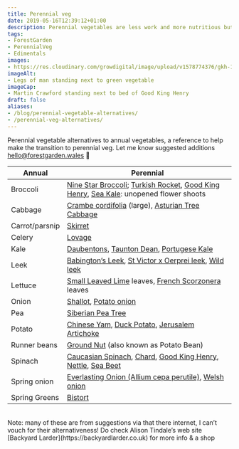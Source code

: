 ```yaml
---
title: Perennial veg
date: 2019-05-16T12:39:12+01:00
description: Perennial vegetables are less work and more nutritious but it’s a big cultural shift to adopt new veg. Here’s a simple table of perennial vegetable equivalents to annual vegetables to help the process.
tags: 
- ForestGarden
- PerennialVeg
- Edimentals
images: 
- https://res.cloudinary.com/growdigital/image/upload/v1578774376/gkh-169-41163987821.jpg
imageAlt: 
- Legs of man standing next to green vegetable
imageCap:
- Martin Crawford standing next to bed of Good King Henry 
draft: false
aliases: 
- /blog/perennial-vegetable-alternatives/
- /perennial-veg-alternatives/
---
```


Perennial vegetable alternatives to annual vegetables, a reference to help make the transition to perennial veg. Let me know suggested additions <hello@forestgarden.wales> 🙂

Annual | Perennial
---|---
Broccoli | [Nine Star Broccoli](https://pfaf.org/user/Plant.aspx?LatinName=Brassica+oleracea+botrytis+aparagoides); [Turkish Rocket](https://pfaf.org/user/Plant.aspx?LatinName=Bunias+orientalis), [Good King Henry](https://pfaf.org/user/plant.aspx?latinname=Chenopodium+bonus-henricus), [Sea Kale](https://pfaf.org/user/Plant.aspx?LatinName=Crambe+maritima): unopened flower shoots
Cabbage | [Crambe cordifolia](https://pfaf.org/user/Plant.aspx?LatinName=Crambe+cordifolia) (large), [Asturian Tree Cabbage](https://backyardlarder.co.uk/2014/09/portuguese-kale/)
Carrot/parsnip | [Skirret](https://pfaf.org/user/plant.aspx?LatinName=Sium+sisarum)
Celery | [Lovage](https://pfaf.org/user/Plant.aspx?LatinName=Levisticum+officinale)
Kale | [Daubentons](https://backyardlarder.co.uk/plants/daubenton-kale/), [Taunton Dean](https://www.incrediblevegetables.co.uk/taunton-deane-kale/), [Portugese Kale](https://backyardlarder.co.uk/2014/09/portuguese-kale/)
Leek | [Babington’s Leek](https://pfaf.org/user/Plant.aspx?LatinName=Allium+ampeloprasum+babingtonii), [St Victor x Oerprei leek](https://backyardlarder.co.uk/shop/perennial-leek-st-victor-x-oerprei/), [Wild leek](https://pfaf.org/user/Plant.aspx?LatinName=allium+ampeloprasum)
Lettuce | [Small Leaved Lime](https://pfaf.org/user/plant.aspx?latinname=Tilia+cordata) leaves, [French Scorzonera](https://pfaf.org/user/plant.aspx?LatinName=Reichardia+picroides) leaves
Onion | [Shallot](https://pfaf.org/user/plant.aspx?LatinName=Allium+cepa+ascalonicum), [Potato onion](https://pfaf.org/user/plant.aspx?latinname=Allium+cepa+aggregatum)
Pea | [Siberian Pea Tree](https://pfaf.org/user/plant.aspx?latinname=Caragana+arborescens)
Potato | [Chinese Yam](https://pfaf.org/user/plant.aspx?LatinName=Dioscorea+batatas), [Duck Potato](https://pfaf.org/user/plant.aspx?LatinName=Sagittaria+latifolia), [Jerusalem Artichoke](https://pfaf.org/user/Plant.aspx?LatinName=Helianthus+tuberosus)
Runner beans | [Ground Nut](https://pfaf.org/user/plant.aspx?LatinName=Apios+americana) (also known as Potato Bean)
Spinach | [Caucasian Spinach](https://backyardlarder.co.uk/plants/caucasian-spinach/), [Chard](https://pfaf.org/user/Plant.aspx?LatinName=Beta+vulgaris+flavescens), [Good King Henry](https://pfaf.org/user/plant.aspx?latinname=Chenopodium+bonus-henricus), [Nettle](https://pfaf.org/user/plant.aspx?latinname=Urtica+dioica), [Sea Beet](https://pfaf.org/user/Plant.aspx?LatinName=Beta+vulgaris+maritima)
Spring onion | [Everlasting Onion (Allium cepa perutile)](https://pfaf.org/user/plant.aspx?latinname=Allium+cepa), [Welsh onion](https://pfaf.org/user/plant.aspx?latinname=Allium+fistulosum)
Spring Greens | [Bistort](https://pfaf.org/user/Plant.aspx?LatinName=Polygonum+bistorta)

<br>
Note: many of these are from suggestions via that there internet, I can’t vouch for their alternativeness! Do check Alison Tindale’s web site [Backyard Larder](https://backyardlarder.co.uk) for more info & a shop
